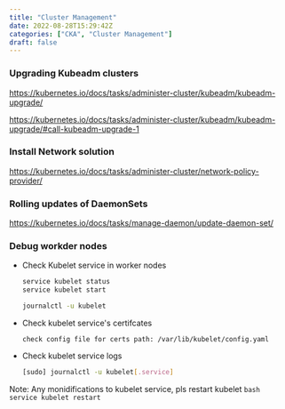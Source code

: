```yaml
---
title: "Cluster Management"
date: 2022-08-28T15:29:42Z
categories: ["CKA", "Cluster Management"]
draft: false
---
```


### Upgrading Kubeadm clusters
https://kubernetes.io/docs/tasks/administer-cluster/kubeadm/kubeadm-upgrade/

https://kubernetes.io/docs/tasks/administer-cluster/kubeadm/kubeadm-upgrade/#call-kubeadm-upgrade-1

### Install Network solution
https://kubernetes.io/docs/tasks/administer-cluster/network-policy-provider/

### Rolling updates of DaemonSets
https://kubernetes.io/docs/tasks/manage-daemon/update-daemon-set/



### Debug workder nodes
* Check Kubelet service in worker nodes
    ``` bash
    service kubelet status
    service kubelet start
    
    journalctl -u kubelet
    ```
* Check kubelet service's certifcates
    ``` 
    check config file for certs path: /var/lib/kubelet/config.yaml
    ```

* Check kubelet service logs
    ``` bash
    [sudo] journalctl -u kubelet[.service]
    ```
Note: Any monidifications to kubelet service, pls restart kubelet
    ``` bash
    service kubelet restart
    ```